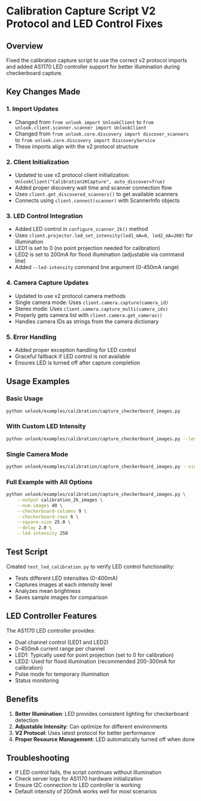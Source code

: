 # Calibration Capture Script V2 Protocol and LED Control Fixes

## Overview
Fixed the calibration capture script to use the correct v2 protocol imports and added AS1170 LED controller support for better illumination during checkerboard capture.

## Key Changes Made

### 1. Import Updates
- Changed from `from unlook import UnlookClient` to `from unlook.client.scanner.scanner import UnlookClient`
- Changed from `from unlook.core.discovery import discover_scanners` to `from unlook.core.discovery import DiscoveryService`
- These imports align with the v2 protocol structure

### 2. Client Initialization
- Updated to use v2 protocol client initialization: `UnlookClient("Calibration2KCapture", auto_discover=True)`
- Added proper discovery wait time and scanner connection flow
- Uses `client.get_discovered_scanners()` to get available scanners
- Connects using `client.connect(scanner)` with ScannerInfo objects

### 3. LED Control Integration
- Added LED control in `configure_scanner_2k()` method
- Uses `client.projector.led_set_intensity(led1_mA=0, led2_mA=200)` for illumination
- LED1 is set to 0 (no point projection needed for calibration)
- LED2 is set to 200mA for flood illumination (adjustable via command line)
- Added `--led-intensity` command line argument (0-450mA range)

### 4. Camera Capture Updates
- Updated to use v2 protocol camera methods
- Single camera mode: Uses `client.camera.capture(camera_id)`
- Stereo mode: Uses `client.camera.capture_multi(camera_ids)`
- Properly gets camera list with `client.camera.get_cameras()`
- Handles camera IDs as strings from the camera dictionary

### 5. Error Handling
- Added proper exception handling for LED control
- Graceful fallback if LED control is not available
- Ensures LED is turned off after capture completion

## Usage Examples

### Basic Usage
```bash
python unlook/examples/calibration/capture_checkerboard_images.py
```

### With Custom LED Intensity
```bash
python unlook/examples/calibration/capture_checkerboard_images.py --led-intensity 300
```

### Single Camera Mode
```bash
python unlook/examples/calibration/capture_checkerboard_images.py --single-camera
```

### Full Example with All Options
```bash
python unlook/examples/calibration/capture_checkerboard_images.py \
    --output calibration_2k_images \
    --num-images 40 \
    --checkerboard-columns 9 \
    --checkerboard-rows 6 \
    --square-size 25.0 \
    --delay 2.0 \
    --led-intensity 250
```

## Test Script
Created `test_led_calibration.py` to verify LED control functionality:
- Tests different LED intensities (0-400mA)
- Captures images at each intensity level
- Analyzes mean brightness
- Saves sample images for comparison

## LED Controller Features
The AS1170 LED controller provides:
- Dual channel control (LED1 and LED2)
- 0-450mA current range per channel
- LED1: Typically used for point projection (set to 0 for calibration)
- LED2: Used for flood illumination (recommended 200-300mA for calibration)
- Pulse mode for temporary illumination
- Status monitoring

## Benefits
1. **Better Illumination**: LED provides consistent lighting for checkerboard detection
2. **Adjustable Intensity**: Can optimize for different environments
3. **V2 Protocol**: Uses latest protocol for better performance
4. **Proper Resource Management**: LED automatically turned off when done

## Troubleshooting
- If LED control fails, the script continues without illumination
- Check server logs for AS1170 hardware initialization
- Ensure I2C connection to LED controller is working
- Default intensity of 200mA works well for most scenarios